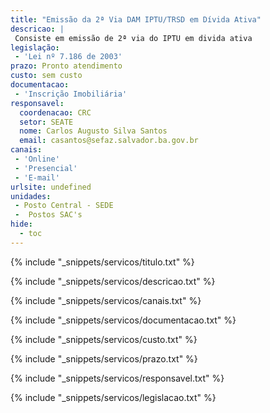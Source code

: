 ```yaml
---
title: "Emissão da 2ª Via DAM IPTU/TRSD em Dívida Ativa"
descricao: |
 Consiste em emissão de 2ª via do IPTU em divida ativa
legislação: 
 - 'Lei nº 7.186 de 2003'
prazo: Pronto atendimento
custo: sem custo
documentacao: 
 - 'Inscrição Imobiliária'
responsavel:
  coordenacao: CRC
  setor: SEATE
  nome: Carlos Augusto Silva Santos
  email: casantos@sefaz.salvador.ba.gov.br
canais: 
 - 'Online'
 - 'Presencial'
 - 'E-mail'
urlsite: undefined
unidades: 
 - Posto Central - SEDE
 -  Postos SAC's
hide:
  - toc
---
```


{% include "_snippets/servicos/titulo.txt" %}

{% include "_snippets/servicos/descricao.txt" %}

{% include "_snippets/servicos/canais.txt" %}

{% include "_snippets/servicos/documentacao.txt" %}

{% include "_snippets/servicos/custo.txt" %}

{% include "_snippets/servicos/prazo.txt" %}

{% include "_snippets/servicos/responsavel.txt" %}

{% include "_snippets/servicos/legislacao.txt" %}

